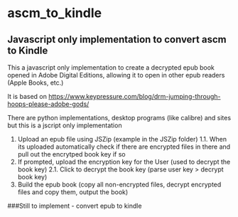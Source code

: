 # ascm_to_kindle

## Javascript only implementation to convert ascm to Kindle

This a javascript only implementation to create a decrypted epub book opened in Adobe Digital Editions, allowing it to open in other epub readers (Apple Books, etc.)

It is based on https://www.keypressure.com/blog/drm-jumping-through-hoops-please-adobe-gods/

There are python implementations, desktop programs (like calibre) and sites but this is a jscript only implementation

1. Upload an epub file using JSZip (example in the JSZip folder)
1.1. When its uploaded automatically check if there are encrypted files in there and pull out the encrytped book key if so
2. If prompted, upload the encryption key for the User (used to decrypt the book key)
2.1. Click to decrypt the book key (parse user key > decrypt book key)
3. Build the epub book (copy all non-encrypted files, decrypt encrypted files and copy them, output the book)

###Still to implement - convert epub to kindle
